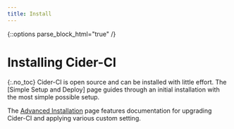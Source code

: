 ```yaml
---
title: Install
---
```

{::options parse_block_html="true" /}

# Installing Cider-CI
{:.no_toc}
Cider-CI is open source and can be installed with little effort. The [Simple Setup
and Deploy] page guides through an initial installation with the most simple
possible setup.

The [Advanced Installation] page features documentation for upgrading
Cider-CI and applying various custom setting.


  [Setup and Deploy]: /installation/setup_and_deploy.html
  [Advanced Installation]: /installation/advanced.html

